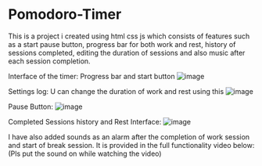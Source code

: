 # Pomodoro-Timer
This is a project i created using html css js which consists of features such as a start pause button, progress bar for both work and rest, history of sessions completed, editing the duration of sessions and also music after each session completion.

Interface of the timer: Progress bar and start button
![image](https://github.com/shreysamal/Pomodoro-Timer/assets/146011226/a084aaf8-15d7-41f5-87bc-f072b72acc90)

Settings log: U can change the duration of work and rest using this
![image](https://github.com/shreysamal/Pomodoro-Timer/assets/146011226/74c65551-9a0d-453c-8812-340e162788e9)

Pause Button:
![image](https://github.com/shreysamal/Pomodoro-Timer/assets/146011226/59305515-3845-4ea4-8d60-c75c5cc7dac9)

Completed Sessions history and Rest Interface:
![image](https://github.com/shreysamal/Pomodoro-Timer/assets/146011226/d2db1790-d3db-4ca4-8d8a-3e42589c87a0)

I have also added sounds as an alarm after the completion of work session and start of break session. It is provided in the full functionality video below:
(Pls put the sound on while watching the video)
